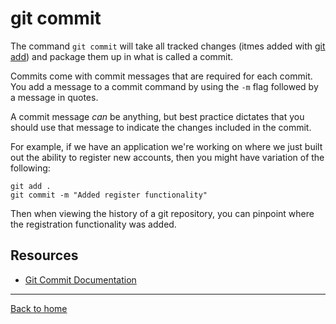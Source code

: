# git commit

The command `git commit` will take all tracked changes (itmes added with [git add](./Add.md)) and package them up in what is called a commit.

Commits come with commit messages that are required for each commit. You add a message to a commit command by using the `-m` flag followed by a message in quotes.

A commit message _can_ be anything, but best practice dictates that you should use that message to indicate the changes included in the commit.

For example, if we have an application we're working on where we just built out the ability to register new accounts, then you might have variation of the following:
```
git add .
git commit -m "Added register functionality"
```
Then when viewing the history of a git repository, you can pinpoint where the registration functionality was added.
## Resources

- [Git Commit Documentation](https://git-scm.como/docs/git-commit)

---

[Back to home](../README.md)
